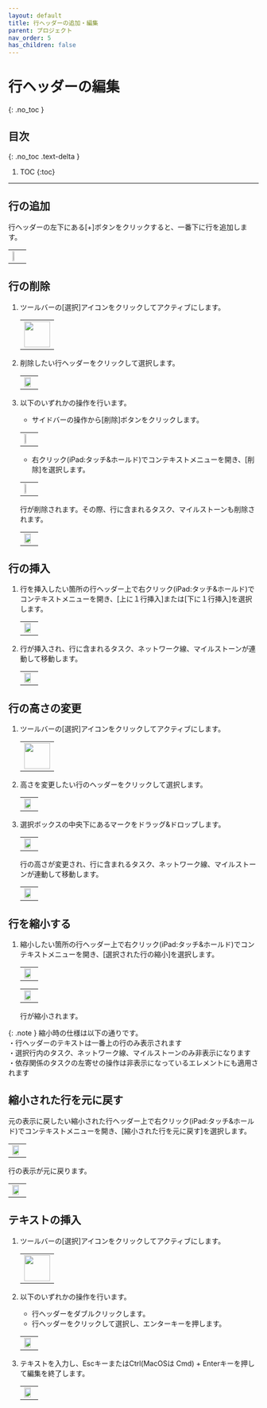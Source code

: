 ```yaml
---
layout: default
title: 行ヘッダーの追加・編集
parent: プロジェクト
nav_order: 5
has_children: false
---
```


# 行ヘッダーの編集
{: .no_toc }

## 目次
{: .no_toc .text-delta }

1. TOC
{:toc}

---

## 行の追加

行ヘッダーの左下にある[+]ボタンをクリックすると、一番下に行を追加します。
<table><tr><td>
<img src="/assets/images/projects/row-header/1.png" width="30%">
</td></tr></table>

## 行の削除

1. ツールバーの[選択]アイコンをクリックしてアクティブにします。

   <table><tr><td>
   <img src="/assets/images/activetool-selection.png" width="52px">
   </td></tr></table>

2. 削除したい行ヘッダーをクリックして選択します。

   <table><tr><td>
   <img src="/assets/images/projects/row-header/2.png" width="80%">
   </td></tr></table>

3. 以下のいずれかの操作を行います。
   - サイドバーの操作から[削除]ボタンをクリックします。

   <table><tr><td>
   <img src="/assets/images/projects/row-header/3.png" width="30%">
   </td></tr></table>

   - 右クリック(iPad:タッチ&ホールド)でコンテキストメニューを開き、[削除]を選択します。

   <table><tr><td>
   <img src="/assets/images/projects/row-header/4.png" width="30%">
   </td></tr></table>

   行が削除されます。その際、行に含まれるタスク、マイルストーンも削除されます。

   <table><tr><td>
   <img src="/assets/images/projects/row-header/5.png" width="80%">
   </td></tr></table>

## 行の挿入

1. 行を挿入したい箇所の行ヘッダー上で右クリック(iPad:タッチ&ホールド)でコンテキストメニューを開き、[上に１行挿入]または[下に１行挿入]を選択します。

   <table><tr><td>
   <img src="/assets/images/projects/row-header/6.png" width="80%">
   </td></tr></table>

2. 行が挿入され、行に含まれるタスク、ネットワーク線、マイルストーンが連動して移動します。

   <table><tr><td>
   <img src="/assets/images/projects/row-header/7.png" width="80%">
   </td></tr></table>

## 行の高さの変更

1. ツールバーの[選択]アイコンをクリックしてアクティブにします。

   <table><tr><td>
   <img src="/assets/images/activetool-selection.png" width="52px">
   </td></tr></table>

2. 高さを変更したい行のヘッダーをクリックして選択します。

   <table><tr><td>
   <img src="/assets/images/projects/row-header/8.png" width="80%">
   </td></tr></table>

3. 選択ボックスの中央下にあるマークをドラッグ&ドロップします。

   <table><tr><td>
   <img src="/assets/images/projects/row-header/9.png" width="80%">
   </td></tr></table>

    行の高さが変更され、行に含まれるタスク、ネットワーク線、マイルストーンが連動して移動します。

   <table><tr><td>
   <img src="/assets/images/projects/row-header/10.png" width="80%">
   </td></tr></table>

## 行を縮小する

1. 縮小したい箇所の行ヘッダー上で右クリック(iPad:タッチ&ホールド)でコンテキストメニューを開き、[選択された行の縮小]を選択します。
   
   <table><tr><td>
   <img src="/assets/images/projects/row-header/11.png" width="80%">
   </td></tr></table>
   
   <table><tr><td>
   <img src="/assets/images/projects/row-header/12.png" width="80%">
   </td></tr></table>

    行が縮小されます。

{: .note }
縮小時の仕様は以下の通りです。  
・行ヘッダーのテキストは一番上の行のみ表示されます  
・選択行内のタスク、ネットワーク線、マイルストーンのみ非表示になります  
・依存関係のタスクの左寄せの操作は非表示になっているエレメントにも適用されます

## 縮小された行を元に戻す

元の表示に戻したい縮小された行ヘッダー上で右クリック(iPad:タッチ&ホールド)でコンテキストメニューを開き、[縮小された行を元に戻す]を選択します。
<table><tr><td>
<img src="/assets/images/projects/row-header/13.png" width="80%">
</td></tr></table>

行の表示が元に戻ります。
<table><tr><td>
<img src="/assets/images/projects/row-header/14.png" width="80%">
</td></tr></table>

## テキストの挿入

1. ツールバーの[選択]アイコンをクリックしてアクティブにします。

   <table><tr><td>
   <img src="/assets/images/activetool-selection.png" width="52px">
   </td></tr></table>

2. 以下のいずれかの操作を行います。
    - 行ヘッダーをダブルクリックします。
    - 行ヘッダーをクリックして選択し、エンターキーを押します。

   <table><tr><td>
   <img src="/assets/images/projects/row-header/15.png" width="80%">
   </td></tr></table>

3. テキストを入力し、EscキーまたはCtrl(MacOSは Cmd) + Enterキーを押して編集を終了します。
    
   <table><tr><td>
   <img src="/assets/images/projects/row-header/16.png" width="80%">
   </td></tr></table>
